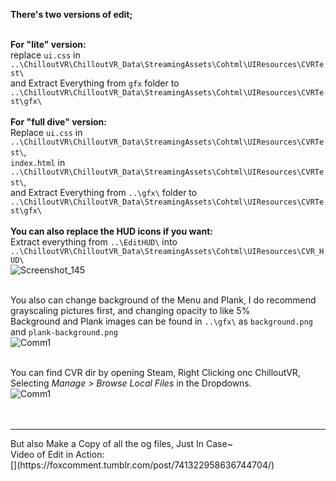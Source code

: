 **There's two versions of edit;**
 <br>
 <br>

 **For "lite" version:**
 <br>
replace `ui.css` in `..\ChilloutVR\ChilloutVR_Data\StreamingAssets\Cohtml\UIResources\CVRTest\`<br>
and Extract Everything from `gfx` folder to `..\ChilloutVR\ChilloutVR_Data\StreamingAssets\Cohtml\UIResources\CVRTest\gfx\`<br>
<br>
 **For "full dive" version:**<br>
Replace `ui.css` in `..\ChilloutVR\ChilloutVR_Data\StreamingAssets\Cohtml\UIResources\CVRTest\`,<br>
`index.html` in `..\ChilloutVR\ChilloutVR_Data\StreamingAssets\Cohtml\UIResources\CVRTest\`,<br>
and Extract Everything from `..\gfx\` folder to `..\ChilloutVR\ChilloutVR_Data\StreamingAssets\Cohtml\UIResources\CVRTest\gfx\`<br>
<br>
**You can also replace the HUD icons if you want:**<br>
Extract everything from `..\EditHUD\` into `..\ChilloutVR\ChilloutVR_Data\StreamingAssets\Cohtml\UIResources\CVR_HUD\`
<br>![Screenshot_145](https://github.com/FoxComment/CVR-UI_Edit/assets/52538405/bde70be6-0e37-42fb-925f-3d915122ce97)
<br>
<br>

You also can change background of the Menu and Plank, I do recommend grayscaling pictures first, and changing opacity to like 5%<br>
Background and Plank images can be found in `..\gfx\`  as  `background.png`  and  `plank-background.png`
<br>![Comm1](https://github.com/FoxComment/CVR-UI_Edit/assets/52538405/7a2ffa79-5a5f-4bcf-824f-d53ad9d3ba0b)
<br>
<br>

You can find CVR dir by opening Steam, Right Clicking onc ChilloutVR, Selecting   *Manage > Browse Local Files*   in the Dropdowns.
<br>![Comm1](https://github.com/FoxComment/CVR-UI_Edit/assets/52538405/e43a8433-e0a6-4632-b2b3-51098150fe86)
<br>
<br>
<br>
<hr>
But also Make a Copy of all the og files, Just In Case~
<br>
Video of Edit in Action:<br>
[](https://foxcomment.tumblr.com/post/741322958636744704/)
